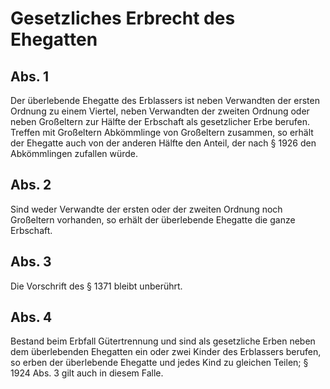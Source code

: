 # Gesetzliches Erbrecht des Ehegatten



## Abs. 1

 Der überlebende Ehegatte des Erblassers ist neben Verwandten der ersten Ordnung zu einem Viertel, neben Verwandten der zweiten Ordnung oder neben Großeltern zur Hälfte der Erbschaft als gesetzlicher Erbe berufen. Treffen mit Großeltern Abkömmlinge von Großeltern zusammen, so erhält der Ehegatte auch von der anderen Hälfte den Anteil, der nach § 1926 den Abkömmlingen zufallen würde.

## Abs. 2

 Sind weder Verwandte der ersten oder der zweiten Ordnung noch Großeltern vorhanden, so erhält der überlebende Ehegatte die ganze Erbschaft.

## Abs. 3

 Die Vorschrift des § 1371 bleibt unberührt.

## Abs. 4

 Bestand beim Erbfall Gütertrennung und sind als gesetzliche Erben neben dem überlebenden Ehegatten ein oder zwei Kinder des Erblassers berufen, so erben der überlebende Ehegatte und jedes Kind zu gleichen Teilen; § 1924 Abs. 3 gilt auch in diesem Falle. 

